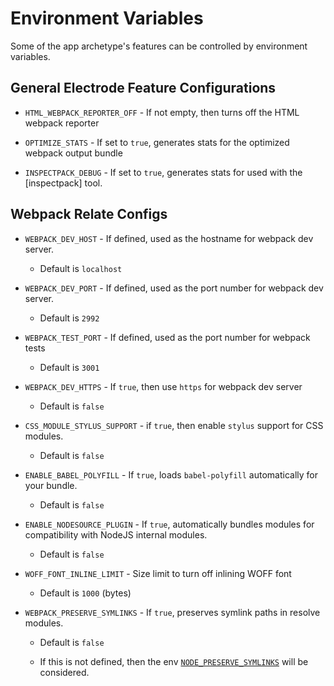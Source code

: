 # Environment Variables

Some of the app archetype's features can be controlled by environment variables.

## General Electrode Feature Configurations

* `HTML_WEBPACK_REPORTER_OFF` - If not empty, then turns off the HTML webpack reporter

* `OPTIMIZE_STATS` - If set to `true`, generates stats for the optimized webpack output bundle

* `INSPECTPACK_DEBUG` - If set to `true`, generates stats for used with the [inspectpack] tool.

## Webpack Relate Configs

* `WEBPACK_DEV_HOST` - If defined, used as the hostname for webpack dev server.

  * Default is `localhost`  


* `WEBPACK_DEV_PORT` - If defined, used as the port number for webpack dev server.

  * Default is `2992`


* `WEBPACK_TEST_PORT` - If defined, used as the port number for webpack tests

  * Default is `3001`


* `WEBPACK_DEV_HTTPS` - If `true`, then use `https` for webpack dev server

  * Default is `false`


* `CSS_MODULE_STYLUS_SUPPORT` - if `true`, then enable `stylus` support for CSS modules.

  * Default is `false`


* `ENABLE_BABEL_POLYFILL` - If `true`, loads `babel-polyfill` automatically for your bundle.

  * Default is `false`


* `ENABLE_NODESOURCE_PLUGIN` - If `true`, automatically bundles modules for compatibility with NodeJS internal modules.

  * Default is `false`


* `WOFF_FONT_INLINE_LIMIT` - Size limit to turn off inlining WOFF font

  * Default is `1000` (bytes)


* `WEBPACK_PRESERVE_SYMLINKS` - If `true`, preserves symlink paths in resolve modules.

  * Default is `false`


  * If this is not defined, then the env [`NODE_PRESERVE_SYMLINKS`] will be considered.


[`node_preserve_symlinks`]: https://nodejs.org/docs/latest-v8.x/api/cli.html#cli_node_preserve_symlinks_1
